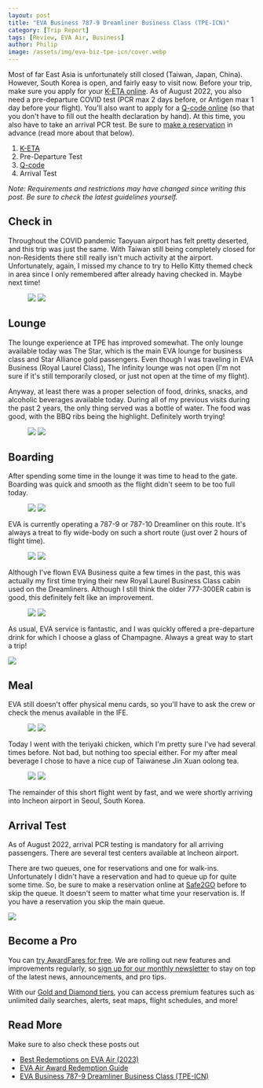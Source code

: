 ```yaml
---
layout: post
title: "EVA Business 787-9 Dreamliner Business Class (TPE-ICN)"
category: [Trip Report]
tags: [Review, EVA Air, Business]
author: Philip
image: /assets/img/eva-biz-tpe-icn/cover.webp
---
```


Most of far East Asia is unfortunately still closed (Taiwan, Japan, China). However, South Korea is open, and fairly easy to visit now. Before your trip, make sure you apply for your [K-ETA online](https://www.k-eta.go.kr/). As of August 2022, you also need a pre-departure COVID test (PCR max 2 days before, or Antigen max 1 day before your flight). You'll also want to apply for a [Q-code online](https://cov19ent.kdca.go.kr/cpassportal/biz/beffatstmnt/main.do?lang=en) (so that you don't have to fill out the health declaration by hand). At this time, you also have to take an arrival PCR test. Be sure to [make a reservation](https://safe2gopass.com/) in advance (read more about that below).

1. [K-ETA](https://www.k-eta.go.kr/)
2. Pre-Departure Test
3. [Q-code](https://cov19ent.kdca.go.kr/cpassportal/biz/beffatstmnt/main.do?lang=en)
4. Arrival Test

*Note: Requirements and restrictions may have changed since writing this post. Be sure to check the latest guidelines yourself.*

## Check in

Throughout the COVID pandemic Taoyuan airport has felt pretty deserted, and this trip was just the same. With Taiwan still being completely closed for non-Residents there still really isn't much activity at the airport. Unfortunately, again, I missed my chance to try to Hello Kitty themed check in area since I only remembered after already having checked in. Maybe next time!

<figure>
  <img src="/assets/img/eva-biz-tpe-icn/checkin1.webp" class="half" />
  <img src="/assets/img/eva-biz-tpe-icn/checkin2.webp" class="half" />
</figure>

## Lounge

The lounge experience at TPE has improved somewhat. The only lounge available today was The Star, which is the main EVA lounge for business class and Star Alliance gold passengers. Even though I was traveling in EVA Business (Royal Laurel Class), The Infinity lounge was not open (I'm not sure if it's still temporarily closed, or just not open at the time of my flight).

Anyway, at least there was a proper selection of food, drinks, snacks, and alcoholic beverages available today. During all of my previous visits during the past 2 years, the only thing served was a bottle of water. The food was good, with the BBQ ribs being the highlight. Definitely worth trying!

<figure>
  <img src="/assets/img/eva-biz-tpe-icn/lounge1.webp" class="half" />
  <img src="/assets/img/eva-biz-tpe-icn/lounge2.webp" class="half" />
</figure>

## Boarding

After spending some time in the lounge it was time to head to the gate. Boarding was quick and smooth as the flight didn't seem to be too full today.

<figure>
  <img src="/assets/img/eva-biz-tpe-icn/boarding1.webp" class="half" />
  <img src="/assets/img/eva-biz-tpe-icn/boarding2.webp" class="half" />
</figure>

EVA is currently operating a 787-9 or 787-10 Dreamliner on this route. It's always a treat to fly wide-body on such a short route (just over 2 hours of flight time).

<figure>
  <img src="/assets/img/eva-biz-tpe-icn/cabin1.webp" class="half" />
  <img src="/assets/img/eva-biz-tpe-icn/cabin2.webp" class="half" />
</figure>

Although I've flown EVA Business quite a few times in the past, this was actually my first time trying their new Royal Laurel Business Class cabin used on the Dreamliners. Although I still think the older 777-300ER cabin is good, this definitely felt like an improvement.

<figure>
  <img src="/assets/img/eva-biz-tpe-icn/cabin4.webp" class="half" />
  <img src="/assets/img/eva-biz-tpe-icn/route.webp" class="half" />
</figure>

As usual, EVA service is fantastic, and I was quickly offered a pre-departure drink for which I choose a glass of Champagne. Always a great way to start a trip!

<img src="/assets/img/eva-biz-tpe-icn/boarding3.webp" class="half" />

## Meal

EVA still doesn't offer physical menu cards, so you'll have to ask the crew or check the menus available in the IFE. 

<figure>
  <img src="/assets/img/eva-biz-tpe-icn/menu1.webp" class="half" />
  <img src="/assets/img/eva-biz-tpe-icn/menu2.webp" class="half" />
</figure>

Today I went with the teriyaki chicken, which I'm pretty sure I've had several times before. Not bad, but nothing too special either. For my after meal beverage I chose to have a nice cup of Taiwanese Jin Xuan oolong tea.

<figure>
  <img src="/assets/img/eva-biz-tpe-icn/food1.webp" class="half" />
  <img src="/assets/img/eva-biz-tpe-icn/food2.webp" class="half" />
</figure>

The remainder of this short flight went by fast, and we were shortly arriving into Incheon airport in Seoul, South Korea.

## Arrival Test

As of August 2022, arrival PCR testing is mandatory for all arriving passengers. There are several test centers available at Incheon airport.

There are two queues, one for reservations and one for walk-ins. Unfortunately I didn't have a reservation and had to queue up for quite some time. So, be sure to make a reservation online at [Safe2GO](https://safe2gopass.com/) before to skip the queue. It doesn't seem to matter what time your reservation is. If you have a reservation you skip the main queue.

<img src="/assets/img/eva-biz-tpe-icn/arrival.webp" class="half" />

## Become a Pro

You can [try AwardFares for free](https://awardfares.com/). We are rolling out new features and improvements regularly, so [sign up for our monthly newsletter](https://awardfares.com/newsletter) to stay on top of the latest news, announcements, and pro tips.

With our [Gold and Diamond tiers](https://awardfares.com/pricing), you can access premium features such as unlimited daily searches, alerts, seat maps, flight schedules, and more!

## Read More

Make sure to also check these posts out

- [Best Redemptions on EVA Air (2023)](https://blog.awardfares.com/eva-air-best-redemptions-2023/)
- [EVA Air Award Redemption Guide](https://blog.awardfares.com/eva-air-award-redemption/)
- [EVA Business 787-9 Dreamliner Business Class (TPE-ICN)](https://blog.awardfares.com/eva-business-tpe-icn/)